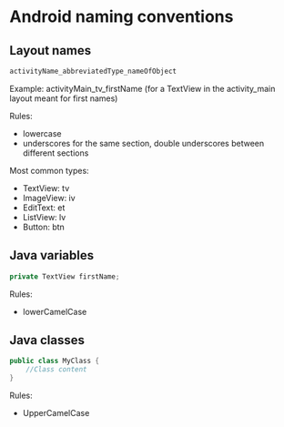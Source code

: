 # Android naming conventions

## Layout names

```xml
activityName_abbreviatedType_nameOfObject
```

Example: activityMain_tv_firstName (for a TextView in the activity_main layout meant for first names)

Rules:
- lowercase
- underscores for the same section, double underscores between different sections

Most common types:
- TextView: tv
- ImageView: iv
- EditText: et
- ListView: lv
- Button: btn


## Java variables

```java
private TextView firstName;
```

Rules:
- lowerCamelCase

## Java classes

```java
public class MyClass {
	//Class content
}
```

Rules:
- UpperCamelCase
